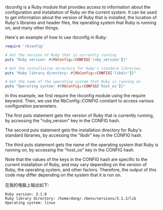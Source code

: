 rbconfig is a Ruby module that provides access to information about the configuration and installation of Ruby on the current system. It can be used to get information about the version of Ruby that is installed, the location of Ruby's libraries and header files, the operating system that Ruby is running on, and many other things.

Here's an example of how to use rbconfig in Ruby:

```ruby
require 'rbconfig'

# Get the version of Ruby that is currently running
puts "Ruby version: #{RbConfig::CONFIG['ruby_version']}"

# Get the installation directory for Ruby's standard libraries
puts "Ruby library directory: #{RbConfig::CONFIG['libdir']}"

# Get the name of the operating system that Ruby is running on
puts "Operating system: #{RbConfig::CONFIG['host_os']}"
```

In this example, we first require the rbconfig module using the require keyword. Then, we use the RbConfig::CONFIG constant to access various configuration parameters.

The first puts statement gets the version of Ruby that is currently running, by accessing the "ruby_version" key in the CONFIG hash.

The second puts statement gets the installation directory for Ruby's standard libraries, by accessing the "libdir" key in the CONFIG hash.

The third puts statement gets the name of the operating system that Ruby is running on, by accessing the "host_os" key in the CONFIG hash.

Note that the values of the keys in the CONFIG hash are specific to the current installation of Ruby, and may vary depending on the version of Ruby, the operating system, and other factors. Therefore, the output of this code may differ depending on the system that it is run on.

在我的电脑上输出如下:
```shell
Ruby version: 3.1.0
Ruby library directory: /home/dong/.rbenv/versions/3.1.3/lib
Operating system: linux
```

